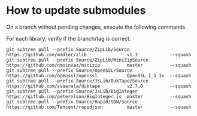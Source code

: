 # How to update submodules

On a branch without pending changes, execute the following commands.

For each library, verify if the branch/tag is correct.

```
git subtree pull --prefix Source/ZipLib/Source         https://github.com/madler/zlib               v1.3            --squash
git subtree pull --prefix Source/ZipLib/MiniZipSource  https://github.com/nmoinvaz/minizip          master          --squash
git subtree pull --prefix Source/OpenSSL/Source        https://github.com/openssl/openssl           OpenSSL_1_1_1v  --squash
git subtree pull --prefix Source/JsLib/DukTape/Source  https://github.com/svaarala/duktape          v2.7.0          --squash
git subtree pull --prefix Source/JsLib/BigInteger      https://github.com/peterolson/BigInteger.js  master          --squash
git subtree pull --prefix Source/RapidJSON/Source      https://github.com/Tencent/rapidjson         master          --squash
```
